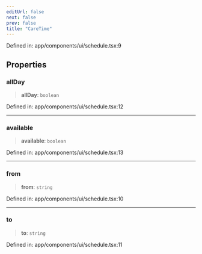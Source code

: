 ```yaml
---
editUrl: false
next: false
prev: false
title: "CareTime"
---
```


Defined in: app/components/ui/schedule.tsx:9

## Properties

### allDay

> **allDay**: `boolean`

Defined in: app/components/ui/schedule.tsx:12

***

### available

> **available**: `boolean`

Defined in: app/components/ui/schedule.tsx:13

***

### from

> **from**: `string`

Defined in: app/components/ui/schedule.tsx:10

***

### to

> **to**: `string`

Defined in: app/components/ui/schedule.tsx:11
